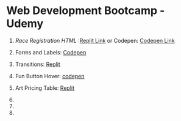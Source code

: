 # Web Development Bootcamp - Udemy

1. *Race Registration HTML* :[Replit Link](https://webbootcamp1.artisticjerry.repl.co) or Codepen: [Codepen Link](https://codepen.io/artisticjerry/pen/popBBzG)

2. Forms and Labels: [Codepen](https://codepen.io/barbozajerry/pen/XWVBeXd)

3. Transitions: [Replit](https://Transitions.jerrybarboza.repl.co)

4. Fun Button Hover: [codepen](https://codepen.io/barbozajerry/pen/QWrxaGo)

5. Art Pricing Table: [Replit](https://Pricing-Panel.jerrybarboza.repl.co)

6. 

7. 

8.
